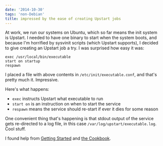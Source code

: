 ```yaml
---
date: '2014-10-30'
tags: 'non-Debian'
title: impressed by the ease of creating Upstart jobs
---
```


At work, we run our systems on Ubuntu, which so far means the init
system is Upstart. I needed to have one binary to start when the system
boots, and because I\'m horrified by sysvinit scripts (which Upstart
supports), I decided to give creating an Upstart job a try. I was
surprised how easy it was:

    exec /usr/local/bin/executable
    start on startup
    respawn

I placed a file with above contents in `/etc/init/executable.conf`, and
that\'s pretty much it. Impressive.

Here\'s what happens:

-   `exec` instructs Upstart what executable to run
-   `start on` is an instruction on when to start the service
-   `respawn` means the service should re-start if ever it dies for some
    reason

One convenient thing that\'s happening is that stdout output of the
service gets re-directed to a log file, in this case
`/var/log/upstart/executable.log`. Cool stuff.

I found help from [Getting Started] and [the Cookbook].

  [Getting Started]: http://upstart.ubuntu.com/getting-started.html
  [the Cookbook]: http://upstart.ubuntu.com/cookbook

